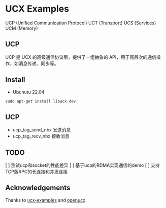 # UCX Examples
UCP (Unified Communication Protocol)
UCT (Transport)
UCS (Services)
UCM (Memory)
## UCP
UCP 是 UCX 的高级通信协议层，提供了一组抽象的 API，用于高层次的通信操作，如消息传递、同步等。
## Install
- Ubunutu 22.04 
```c
sudo apt-get install libucx-dev
```
## UCP
- ucp_tag_send_nbx 发送消息
- ucp_tag_recv_nbx 接收消息
## TODO
[ ] 测试ucp和socket的性能差异
[ ] 基于ucp的RDMA实现通信的demo
[ ] 支持TCP版RPC的长连接和并发连接

## Acknowledgements
Thanks to [ucx-examples](https://github.com/PrisdxMeany/ucx-examples) and [openucx](https://github.com/openucx/ucx)

